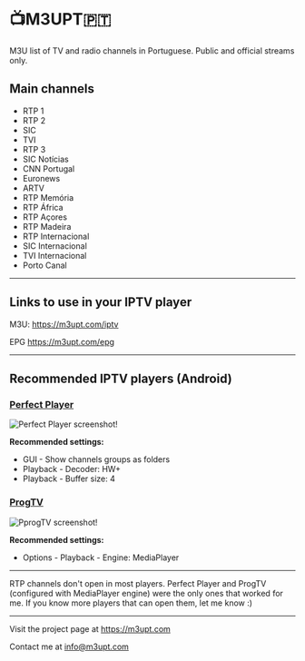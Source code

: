 # 📺M3UPT🇵🇹

M3U list of TV and radio channels in Portuguese. Public and official streams only.


## Main channels

* RTP 1
* RTP 2
* SIC
* TVI
* RTP 3
* SIC Notícias
* CNN Portugal
* Euronews
* ARTV
* RTP Memória
* RTP África
* RTP Açores
* RTP Madeira
* RTP Internacional
* SIC Internacional
* TVI Internacional
* Porto Canal

---

## Links to use in your IPTV player

M3U: https://m3upt.com/iptv

EPG https://m3upt.com/epg

---

## Recommended IPTV players (Android)

### [Perfect Player](https://www.progdvb.com/progtva_download.html)

![Perfect Player screenshot!](https://github.com/LITUATUI/M3UPT/raw/main/Perfect-Player-Euronews.avif "Perfect Player screenshot")

**Recommended settings:**

* GUI - Show channels groups as folders
* Playback - Decoder: HW+
* Playback - Buffer size: 4


### [ProgTV](http://niklabs.com/downloads/) 

![PprogTV screenshot!](https://github.com/LITUATUI/M3UPT/raw/main/ProgTV-RTP1.avif "ProgTV screenshot")

**Recommended settings:**

* Options - Playback - Engine: MediaPlayer

---

RTP channels don't open in most players. Perfect Player and ProgTV (configured with MediaPlayer engine) were the only ones that worked for me. If you know more players that can open them, let me know :)

---

Visit the project page at <https://m3upt.com>

Contact me at <info@m3upt.com>
